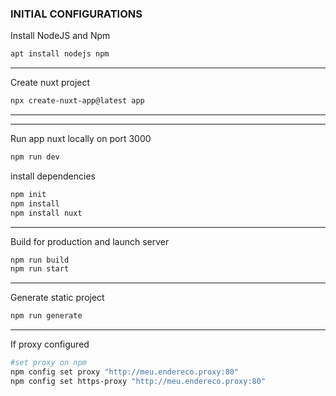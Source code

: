 ### INITIAL CONFIGURATIONS

Install NodeJS and Npm

```sh
apt install nodejs npm
```
---
Create nuxt project

```sh
npx create-nuxt-app@latest app
```
---
---
Run app nuxt locally on port 3000

```sh
npm run dev
```
install dependencies

```sh
npm init
npm install
npm install nuxt
```
---
Build for production and launch server

```sh
npm run build
npm run start
```
---
Generate static project

```sh
npm run generate
```
---
If proxy configured

```sh
#set proxy on npm
npm config set proxy "http://meu.endereco.proxy:80"
npm config set https-proxy "http://meu.endereco.proxy:80"
```










